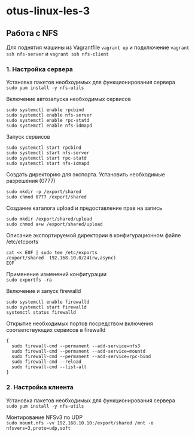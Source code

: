 # otus-linux-les-3
## Работа с NFS
Для поднятия машины из Vagrantfile `vagrant up` и подключение `vagrant ssh nfs-server` и `vagrant ssh nfs-client`

### 1. Настройка сервера  
Установка пакетов необходимых для функционирования сервера  
`sudo yum install -y nfs-utils`  
 
Включение автозапуска необходимых сервисов  
```
sudo systemctl enable rpcbind  
sudo systemctl enable nfs-server  
sudo systemctl enable rpc-statd  
sudo systemctl enable nfs-idmapd
```
 
Запуск сервисов  
```
sudo systemctl start rpcbind
sudo systemctl start nfs-server
sudo systemctl start rpc-statd
sudo systemctl start nfs-idmapd
```
 
Создать директорию для экспорта. Установить необходимые разрешения (0777)  
```
sudo mkdir -p /export/shared
sudo chmod 0777 /export/shared
```

Создание каталога upload и предоставление прав на запись
```
sudo mkdir /export/shared/upload
sudo chmod a+w /export/shared/upload
```
 
Описание экспортируемой директории в конфигурационном файле /etc/etcports  
```
cat << EOF | sudo tee /etc/exports
/export/shared  192.168.10.0/24(rw,async)
EOF
```
 
Применение изменений конфигурации  
`sudo exportfs -ra`  
 
Включение и запуск firewalld  
```
sudo systemctl enable firewalld
sudo systemctl start firewalld
systemctl status firewalld
```
 
Открытие необходимых портов посредством включения соответствующих сервисов в firewalld  
```
{
  sudo firewall-cmd --permanent --add-service=nfs3
  sudo firewall-cmd --permanent --add-service=mountd
  sudo firewall-cmd --permanent --add-service=rpc-bind
  sudo firewall-cmd --reload
  sudo firewall-cmd --list-all
}
```
 
### 2. Настройка клиента  

Установка пакетов необходимых для функционирования сервера  
`sudo yum install -y nfs-utils`  
 
Монтирование NFSv3 по UDP  
`sudo mount.nfs -vv 192.168.10.10:/export/shared /mnt -o nfsvers=3,proto=udp,soft`  
